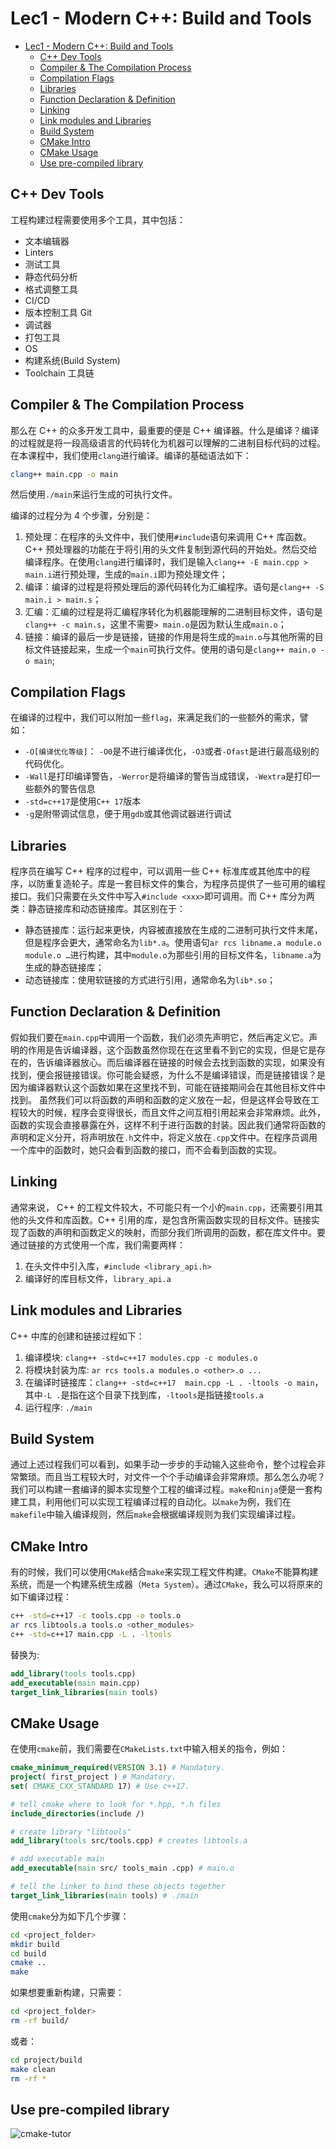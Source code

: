 # Lec1 - Modern C++: Build and Tools

- [Lec1 - Modern C++: Build and Tools](#lec1---modern-c-build-and-tools)
  - [C++ Dev Tools](#c-dev-tools)
  - [Compiler \& The Compilation Process](#compiler--the-compilation-process)
  - [Compilation Flags](#compilation-flags)
  - [Libraries](#libraries)
  - [Function Declaration \& Definition](#function-declaration--definition)
  - [Linking](#linking)
  - [Link modules and Libraries](#link-modules-and-libraries)
  - [Build System](#build-system)
  - [CMake Intro](#cmake-intro)
  - [CMake Usage](#cmake-usage)
  - [Use pre-compiled library](#use-pre-compiled-library)

## C++ Dev Tools

工程构建过程需要使用多个工具，其中包括：

- 文本编辑器
- Linters
- 测试工具
- 静态代码分析
- 格式调整工具
- CI/CD
- 版本控制工具 Git
- 调试器
- 打包工具
- OS
- 构建系统(Build System)
- Toolchain 工具链

## Compiler & The Compilation Process

那么在 C++ 的众多开发工具中，最重要的便是 C++ 编译器。什么是编译？编译的过程就是将一段高级语言的代码转化为机器可以理解的二进制目标代码的过程。在本课程中，我们使用`clang`进行编译。编译的基础语法如下：

```bash
clang++ main.cpp -o main
```

然后使用`./main`来运行生成的可执行文件。

编译的过程分为 4 个步骤，分别是：

1. 预处理：在程序的头文件中，我们使用`#include`语句来调用 C++ 库函数。 C++ 预处理器的功能在于将引用的头文件复制到源代码的开始处。然后交给编译程序。在使用`clang`进行编译时，我们是输入`clang++ -E main.cpp > main.i`进行预处理，生成的`main.i`即为预处理文件；
2. 编译：编译的过程是将预处理后的源代码转化为汇编程序。语句是`clang++ -S main.i > main.s`；
3. 汇编：汇编的过程是将汇编程序转化为机器能理解的二进制目标文件，语句是`clang++ -c main.s`，这里不需要`> main.o`是因为默认生成`main.o`；
4. 链接：编译的最后一步是链接，链接的作用是将生成的`main.o`与其他所需的目标文件链接起来，生成一个`main`可执行文件。使用的语句是`clang++ main.o -o main`;

## Compilation Flags

在编译的过程中，我们可以附加一些`flag`，来满足我们的一些额外的需求，譬如：

- `-O[编译优化等级]`： `-O0`是不进行编译优化，`-O3`或者`-Ofast`是进行最高级别的代码优化。
- `-Wall`是打印编译警告，`-Werror`是将编译的警告当成错误，`-Wextra`是打印一些额外的警告信息
- `-std=c++17`是使用`C++ 17`版本
- `-g`是附带调试信息，便于用`gdb`或其他调试器进行调试

## Libraries

程序员在编写 C++ 程序的过程中，可以调用一些 C++ 标准库或其他库中的程序，以防重复造轮子。库是一套目标文件的集合，为程序员提供了一些可用的编程接口。我们只需要在头文件中写入`#include <xxx>`即可调用。而 C++ 库分为两类：静态链接库和动态链接库。其区别在于：

- 静态链接库：运行起来更快，内容被直接放在生成的二进制可执行文件末尾，但是程序会更大，通常命名为`lib*.a`。使用语句`ar rcs libname.a module.o module.o …`进行构建，其中`module.o`为那些引用的目标文件名，`libname.a`为生成的静态链接库；
- 动态链接库：使用软链接的方式进行引用，通常命名为`lib*.so`；

## Function Declaration & Definition

假如我们要在`main.cpp`中调用一个函数，我们必须先声明它，然后再定义它。声明的作用是告诉编译器，这个函数虽然你现在在这里看不到它的实现，但是它是存在的，告诉编译器放心。而后编译器在链接的时候会去找到函数的实现，如果没有找到，便会报链接错误。你可能会疑惑，为什么不是编译错误，而是链接错误？是因为编译器默认这个函数如果在这里找不到，可能在链接期间会在其他目标文件中找到。
虽然我们可以将函数的声明和函数的定义放在一起，但是这样会导致在工程较大的时候，程序会变得很长，而且文件之间互相引用起来会非常麻烦。此外，函数的实现会直接暴露在外，这样不利于进行函数的封装。因此我们通常将函数的声明和定义分开，将声明放在`.h`文件中，将定义放在`.cpp`文件中。在程序员调用一个库中的函数时，她只会看到函数的接口，而不会看到函数的实现。

## Linking

通常来说， C++ 的工程文件较大，不可能只有一个小的`main.cpp`，还需要引用其他的头文件和库函数。C++ 引用的库，是包含所需函数实现的目标文件。链接实现了函数的声明和函数定义的映射，而部分我们所调用的函数，都在库文件中。要通过链接的方式使用一个库，我们需要两样：

1. 在头文件中引入库，`#include <library_api.h>`
2. 编译好的库目标文件，`library_api.a`

## Link modules and Libraries

C++ 中库的创建和链接过程如下：

1. 编译模块: `clang++ -std=c++17 modules.cpp -c modules.o`
2. 将模块封装为库: `ar rcs tools.a modules.o <other>.o ...`
3. 在编译时链接库：`clang++ -std=c++17  main.cpp -L . -ltools -o main`，其中`-L .`是指在这个目录下找到库，`-ltools`是指链接`tools.a`
4. 运行程序: `./main`

## Build System

通过上述过程我们可以看到，如果手动一步步的手动输入这些命令，整个过程会非常繁琐。而且当工程较大时，对文件一个个手动编译会非常麻烦。那么怎么办呢？我们可以构建一套编译的脚本实现整个工程的编译过程。`make`和`ninja`便是一套构建工具，利用他们可以实现工程编译过程的自动化。以`make`为例，我们在`makefile`中输入编译规则，然后`make`会根据编译规则为我们实现编译过程。

## CMake Intro

有的时候，我们可以使用`CMake`结合`make`来实现工程文件构建。`CMake`不能算构建系统，而是一个构建系统生成器（`Meta System`）。通过`CMake`，我么可以将原来的如下编译过程：

```bash
c++ -std=c++17 -c tools.cpp -o tools.o
ar rcs libtools.a tools.o <other_modules>
c++ -std=c++17 main.cpp -L . -ltools

```

替换为:

```cmake
add_library(tools tools.cpp)
add_executable(main main.cpp)
target_link_libraries(main tools)
```

## CMake Usage

在使用`cmake`前，我们需要在`CMakeLists.txt`中输入相关的指令，例如：

```cmake
cmake_minimum_required(VERSION 3.1) # Mandatory.
project( first_project ) # Mandatory.
set( CMAKE_CXX_STANDARD 17) # Use c++17.

# tell cmake where to look for *.hpp, *.h files
include_directories(include /)

# create library "libtools"
add_library(tools src/tools.cpp) # creates libtools.a

# add executable main
add_executable(main src/ tools_main .cpp) # main.o

# tell the linker to bind these objects together
target_link_libraries(main tools) # ./main
```

使用`cmake`分为如下几个步骤：

```bash
cd <project_folder>
mkdir build
cd build
cmake ..
make
```

如果想要重新构建，只需要：

```bash
cd <project_folder>
rm -rf build/
```

或者：

```bash
cd project/build
make clean
rm -rf *
```

## Use pre-compiled library

![cmake-tutor](imgs/cmake-tutor.png)
